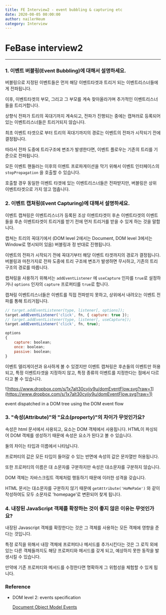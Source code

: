 ```yaml
---
title: FE Interview2 - event bubbling & capturing etc
date: 2020-08-05 00:00:00
author: nailerHeum
category: Interview
---
```


# FeBase interview2

---

### 1. 이벤트 버블링(Event Bubbling)에 대해서 설명하세요.

버블링으로 지정된 이벤트들은 먼저 해당 이벤트타겟과 트리거 되는 이벤트리스너들에게 전파됩니다. 

이후, 이벤트타겟의 부모, 그리고 그 부모를 계속 찾아올라가며 추가적인 이벤트리스너들을 트리거합니다. 

상향식 전파가 트리의 꼭대기까지 계속되고, 전파가 진행되는 중에는 캡쳐러로 등록되어있는 이벤트리스너들은 트리거되지 않습니다. 

최초 이벤트 타겟으로 부터 트리의 꼭대기까지의 경로는 이벤트의 전파가 시작되기 전에 결정됩니다. 

따라서 전파 도중에 트리구조에 변조가 발생한다면, 이벤트 플로우는 기존의 트리를 기준으로 전파됩니다. 

모든 이벤트 핸들러는 이후의 이벤트 프로파게이션을 막기 위해서 이벤트 인터페이스의  `stopPropagation` 을 호출할 수 있습니다. 

호출할 경우 동일한 이벤트 타겟에 있는 이벤트리스너들은 전파받지만, 버블링은 상위 이벤트타겟으로 가지 않고 멈춥니다.

### 2. 이벤트 캡쳐링(Event Capturing)에 대해서 설명하세요.

이벤트 캡쳐링은 이벤트리스너가 등록된 조상 이벤트타겟이 후손 이벤트타겟의 이벤트들을 후손 이벤트타겟이 트리거를 받기 전에 먼저 트리거를 받을 수 있게 하는 것을 말합니다. 

캡쳐는 트리의 꼭대기에서 (DOM level 2에서는 Document, DOM level 3에서는 Window로 명시되어 있음) 버블링과 정 반대로 진행됩니다. 

이벤트의 전파가 시작되기 전에 꼭대기부터 해당 이벤트 타겟까지의 경로가 결정됩니다. 버블링과 마찬가지로 전파 도중에 트리 구조에 변조가 발생하면 무시하고, 기존의 트리 구조의 경로를 따릅니다.

 캡쳐링을 사용하기 위해서는 `addEventListener` 에  `useCapture` 인자를  `true`로 설정하거나 `options` 인자의  `capture` 프로퍼티를 `true`로 합니다. 

캡쳐링 이벤트리스너들은 이벤트를 직접 전파받지 못하고, 상위에서 내려오는 이벤트 전파를 통해 트리거됩니다. 

```jsx
// target.addEventListener(type, listener[, options]);
target.addEventListener('click', fn, { capture: true }); 
// target.addEventListener(type, listener[, useCapture]);
target.addEventListener('click', fn, true);

options
{
	capture: boolean;
	once: boolean;
	passive: boolean;
}
```

 이벤트 델리게이션과 유사하게 볼 수 있겠지만 이벤트 캡쳐링은 후손들의 이벤트만 허용되고, 특정 이벤트타겟을 지정하지 않고, 특정 종류의 이벤트를 지정한다는 점에서 다르다고 볼 수 있습니다.

![https://www.dropbox.com/s/1x7alt30cyiiy9u/domEventFlow.svg?raw=1](https://www.dropbox.com/s/1x7alt30cyiiy9u/domEventFlow.svg?raw=1)

event dispatched in a DOM tree using the DOM event flow

### 3. "속성(Attribute)"와 "요소(property)"의 차이가 무엇인가요?

 속성은 html 문서에서 사용되고, 요소는 DOM 객체에서 사용됩니다. HTML이 파싱되어 DOM 객체를 생성하기 때문에 속성은 요소가 된다고 볼 수 있습니다. 

둘의 차이는 타입과 이름에서 나타납니다. 

프로퍼티의 값은 모든 타입이 들어갈 수 있는 반면에 속성의 값은 문자열만 허용됩니다. 

또한 프로퍼티의 이름은 대 소문자를 구분하지만 속성은 대소문자를 구분하지 않습니다. 

DOM 객체는 자바스크립트 객체처럼 행동하기 때문에 이러한 성격을 갖습니다. 

HTML 문서는 대소문자를 구분하지 않기 때문에 `getAttribute('HoMePaGe')` 와 같이 작성하여도 모두 소문자로  'homepage'로 변환되어 찾게 됩니다. 

### 4. 내장된 JavaScript 객체를 확장하는 것이 좋지 않은 이유는 무엇인가요?

내장된 Javascript 객체를 확장한다는 것은 그 객체를 사용하는 모든 객체에 영향을 준다는 것입니다. 

특정 로직을 위해서 내장 객체에 프로퍼티나 메서드를 추가시킨다는 것은 그 로직 외에 있는 다른 객체들까지도 해당 프로퍼티와 메서드를 갖게 되고, 예상하지 못한 동작을 발생시킬 수 있습니다. 

만약에 기존 프로퍼티와 메서드를 수정한다면 명확하게 그 위험성을 체험할 수 있게 됩니다. 

### Reference

- DOM level 2: events specification

    [Document Object Model Events](https://www.w3.org/TR/DOM-Level-2-Events/events.html)